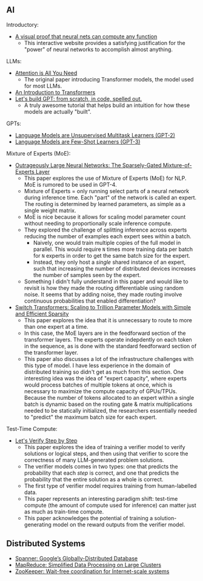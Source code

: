 ## AI

Introductory:

- [A visual proof that neural nets can compute any function](http://neuralnetworksanddeeplearning.com/chap4.html)
  - This interactive website provides a satisfying justification for the "power" of neural networks to accomplish almost anything.

LLMs:

- [Attention is All You Need](https://arxiv.org/abs/1706.03762)
  - The original paper introducing Transformer models, the model used for most LLMs.
- [An Introduction to Transformers](https://arxiv.org/abs/2304.10557)
- [Let's build GPT: from scratch, in code, spelled out.](https://www.youtube.com/watch?v=kCc8FmEb1nY)
  - A truly awesome tutorial that helps build an intuition for how these models are actually "built".

GPTs:

- [Language Models are Unsupervised Multitask Learners (GPT-2)](https://cdn.openai.com/better-language-models/language_models_are_unsupervised_multitask_learners.pdf)
- [Language Models are Few-Shot Learners (GPT-3)](https://arxiv.org/abs/2005.14165)

Mixture of Experts (MoE):

- [Outrageously Large Neural Networks: The Sparsely-Gated Mixture-of-Experts Layer](https://openreview.net/pdf?id=B1ckMDqlg)
  - This paper explores the use of Mixture of Experts (MoE) for NLP. MoE is rumored to be used in GPT-4.
  - Mixture of Experts = only running select parts of a neural network during inference time. Each "part" of the network is called an expert. The routing is determined by learned parameters, as simple as a single weight matrix.
  - MoE is nice because it allows for scaling model parameter count without needing to proportionally scale inference compute.
  - They explored the challenge of splitting inference across experts reducing the number of examples each expert sees within a batch.
    - Naively, one would train multiple copies of the full model in parallel. This would require `N` times more training data per batch for `N` experts in order to get the same batch size for the expert.
    - Instead, they only host a _single_ shared instance of an expert, such that increasing the number of distributed devices increases the number of samples seen by the expert.
  - Something I didn't fully understand in this paper and would like to revisit is how they made the routing differentiable using random noise. It seems that by adding noise, they made routing involve continuous probabilities that enabled differentiation?
- [Switch Transformers: Scaling to Trillion Parameter Models with Simple and Efficient Sparsity](https://arxiv.org/abs/2101.03961)
  - This paper explores the idea that it is unnecessary to route to more than one expert at a time.
  - In this case, the MoE layers are in the feedforward section of the transformer layers. The experts operate indepdently on each token in the sequence, as is done with the standard feedforward section of the transformer layer.
  - This paper also discusses a lot of the infrastructure challenges with this type of model. I have less experience in the domain of distributed training so didn't get as much from this section. One interesting idea was the idea of "expert capacity", where experts would process batches of multiple tokens at once, which is necessary to maximize the compute capacity of GPUs/TPUs. Because the number of tokens allocated to an expert within a single batch is dynamic based on the routing gate & matrix multiplications needed to be statically initialized, the researchers essentially needed to "predict" the maximum batch size for each expert.

Test-Time Compute:

- [Let's Verify Step by Step](https://arxiv.org/abs/2305.20050)
  - This paper explores the idea of training a verifier model to verify solutions or logical steps, and then using that verifier to score the correctness of many LLM-generated problem solutions.
  - The verifier models comes in two types: one that predicts the probability that each _step_ is correct, and one that predicts the probability that the entire solution as a whole is correct.
  - The first type of verifier model requires training from human-labelled data.
  - This paper represents an interesting paradigm shift: test-time compute (the amount of compute used for inference) can matter just as much as train-time compute.
  - This paper acknowledges the potential of training a solution-generating model on the reward outputs from the verifier model.

## Distributed Systems

- [Spanner: Google’s Globally-Distributed Database](https://static.googleusercontent.com/media/research.google.com/en//archive/spanner-osdi2012.pdf)
- [MapReduce: Simplified Data Processing on Large Clusters](https://static.googleusercontent.com/media/research.google.com/en//archive/mapreduce-osdi04.pdf)
- [ZooKeeper: Wait-free coordination for Internet-scale systems](https://www.usenix.org/legacy/event/atc10/tech/full_papers/Hunt.pdf)
